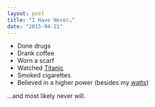 ```yaml
---
layout: post
title: "I Have Never…"
date: "2015-04-21"
---
```

* Done drugs
* Drank coffee
* Worn a scarf
* Watched [Titanic](http://imgur.com/wGEEiCK)
* Smoked cigarettes
* Believed in a higher power (besides my [watts](https://www.strava.com/athletes/1157))

…and most likely never will.
